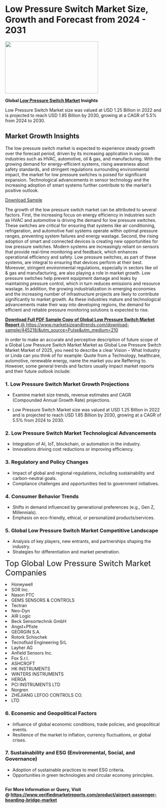 <H1>Low Pressure Switch Market Size, Growth and Forecast from 2024 - 2031</H1><img class="aligncenter size-medium wp-image-584254" src="https://thirdeyenews.in/wp-content/uploads/2024/09/Global-Market-Research-300x168.jpeg" alt="" width="300" height="168" /><p><strong>Global&nbsp;<a href="https://www.marketsizeandtrends.com/download-sample/445218/&amp;utm_source=Pulse&amp;utm_medium=210">Low Pressure Switch Market</a> Insights</strong></p><p>Low Pressure Switch Market size was valued at USD 1.25 Billion in 2022 and is projected to reach USD 1.85 Billion by 2030, growing at a CAGR of 5.5% from 2024 to 2030.</p><p><h2>Market Growth Insights</h2> <p>The low pressure switch market is expected to experience steady growth over the forecast period, driven by its increasing application in various industries such as HVAC, automotive, oil & gas, and manufacturing. With the growing demand for energy-efficient systems, rising awareness about safety standards, and stringent regulations surrounding environmental impact, the market for low pressure switches is poised for significant expansion. Technological advancements in sensor technology and the increasing adoption of smart systems further contribute to the market's positive outlook.</p> <p><a href="#">Download Sample</a></p> <p>The growth of the low pressure switch market can be attributed to several factors. First, the increasing focus on energy efficiency in industries such as HVAC and automotive is driving the demand for low pressure switches. These switches are critical for ensuring that systems like air conditioning, refrigeration, and automotive fuel systems operate within optimal pressure ranges, preventing system failures and energy wastage. Second, the rising adoption of smart and connected devices is creating new opportunities for low pressure switches. Modern systems are increasingly reliant on sensors that provide real-time monitoring and feedback, which enhances operational efficiency and safety. Low pressure switches, as part of these systems, are integral to ensuring that devices perform at their best. Moreover, stringent environmental regulations, especially in sectors like oil & gas and manufacturing, are also playing a role in market growth. Low pressure switches help prevent equipment damage and leaks by maintaining pressure control, which in turn reduces emissions and resource wastage. In addition, the growing industrialization in emerging economies and the increasing number of infrastructure projects are likely to contribute significantly to market growth. As these industries mature and technological advancements make their way into developing regions, the demand for efficient and reliable pressure monitoring solutions is expected to rise.</p> <p><a href="#"></p><p><span class=""><strong>Download Full PDF Sample Copy of Global Low Pressure Switch Market Report</strong> @ <a href="https://www.marketsizeandtrends.com/download-sample/445218/&amp;utm_source=Pulse&amp;utm_medium=210" target="_blank">https://www.marketsizeandtrends.com/download-sample/445218/&amp;utm_source=Pulse&amp;utm_medium=210</a></span></p><p>In order to make an accurate and perceptive description of future scope of a Global&nbsp;Low Pressure Switch Market Market as Global&nbsp;Low Pressure Switch Market Market of 2025, you need to describe a clear Vision &ndash; What Industry or Linda can you think of for example: Quote from a Technology, healthcare, automotive, renewable energy, name the market you are Reffering to. However, some general trends and factors usually impact market reports and their future outlook include:</p><h3>1.&nbsp;<strong>Low Pressure Switch Market Growth Projections</strong></h3><ul><li>Examine market size trends, revenue estimates and CAGR (Compounded Annual Growth Rate) projections.</li><li><p>Low Pressure Switch Market size was valued at USD 1.25 Billion in 2022 and is projected to reach USD 1.85 Billion by 2030, growing at a CAGR of 5.5% from 2024 to 2030.</p></li></ul><h3>2.&nbsp;<strong>Low Pressure Switch Market Technological Advancements</strong></h3><ul><li>Integration of AI, IoT, blockchain, or automation in the industry.</li><li>Innovations driving cost reductions or improving efficiency.</li></ul><h3>3.&nbsp;<strong>Regulatory and Policy Changes</strong></h3><ul><li>Impact of global and regional regulations, including sustainability and carbon-neutral goals.</li><li>Compliance challenges and opportunities tied to government initiatives.</li></ul><h3>4.&nbsp;<strong>Consumer Behavior Trends</strong></h3><ul><li>Shifts in demand influenced by generational preferences (e.g., Gen Z, Millennials).</li><li>Emphasis on eco-friendly, ethical, or personalized products/services.</li></ul><h3>5.&nbsp;<strong>Global Low Pressure Switch Market Competitive Landscape</strong></h3><ul><li>Analysis of key players, new entrants, and partnerships shaping the industry.</li><li>Strategies for differentiation and market penetration.</li></ul><p data-pm-slice="1 1 []"><span style="color: inherit; font-family: inherit; font-size: 25px;">Top Global Low Pressure Switch Market Companies</span></p><div class="" data-test-id=""><p><li>Honeywell</li><li> SOR Inc.</li><li> Nason PTC</li><li> GEMS SENSORS & CONTROLS</li><li> Tectran</li><li> Neo-Dyn</li><li> AIR Logic</li><li> Beck Sensortechnik GmbH</li><li> Angst+Pfiste</li><li> GEORGIN S.A.</li><li> Rotork Schischek</li><li> Tecnofluid Engineering SrL</li><li> Layher AG</li><li> Anfield Sensors Inc.</li><li> Fox S.r.l.</li><li> ASHCROFT</li><li> HK INSTRUMENTS</li><li> WINTERS INSTRUMENTS</li><li> HERGA</li><li> PCI INSTRUMENTS LTD</li><li> Norgren</li><li> ZHEJIANG LEFOO CONTROLS CO.</li><li> LTD</li></p></div><h3>6.&nbsp;<strong>Economic and Geopolitical Factors</strong></h3><ul><li>Influence of global economic conditions, trade policies, and geopolitical events.</li><li>Resilience of the market to inflation, currency fluctuations, or global crises.</li></ul><h3>7.&nbsp;<strong>Sustainability and ESG (Environmental, Social, and Governance)</strong></h3><ul><li>Adoption of sustainable practices to meet ESG criteria.</li><li>Opportunities in green technologies and circular economy principles.</li></ul><h2><strong style="font-size: 14px;">For More Information or Query, Visit @&nbsp;</strong><a style="background-color: #ffffff; font-size: 14px;" href="https://www.marketsizeandtrends.com/report/low-pressure-switch-market/" target="_blank">https://www.verifiedmarketreports.com/product/airport-passenger-boarding-bridge-market</a></h2>
